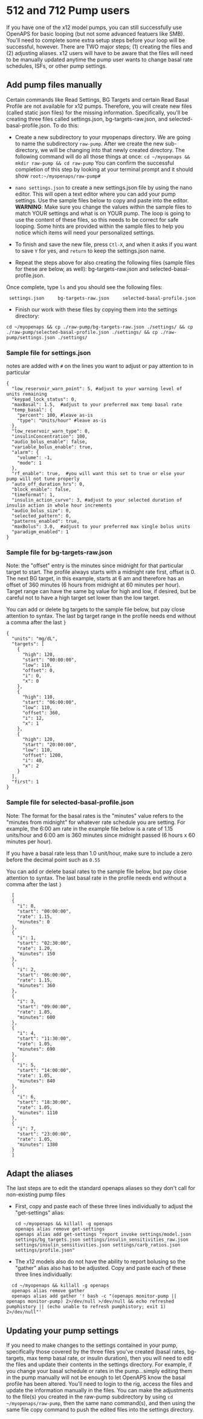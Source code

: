 # 512 and 712 Pump users

If you have one of the x12 model pumps, you can still successfully use OpenAPS for basic looping (but not some advanced featuers like SMB).  You'll need to complete some extra setup steps before your loop will be successful, however. There are TWO major steps; (1) creating the files and (2) adjusting aliases.  x12 users will have to be aware that the files will need to be manually updated anytime the pump user wants to change basal rate schedules, ISFs, or other pump settings.  

## Add pump files manually

Certain commands like Read Settings, BG Targets and certain Read Basal Profile are not available for x12 pumps.  Therefore, you will create new files (called static json files) for the missing information.  Specifically, you'll be creating three files called settings.json, bg-targets-raw.json, and selected-basal-profile.json.  To do this:
  
* Create a new subdirectory to your myopenaps directory.  We are going to name the subdirectory `raw-pump`.  After we create the new sub-directory, we will be changing into that newly created directory.  The following command will do all those things at once: `cd ~/myopenaps && mkdir raw-pump && cd raw-pump`  You can confirm the successful completion of this step by looking at your terminal prompt and it should show `root:~/myopenaps/raw-pump#`

* `nano settings.json` to create a new settings.json file by using the nano editor. This will open a text editor where you can add your pump settings.  Use the sample files below to copy and paste into the editor.  **WARNING**: Make sure you change the values within the sample files to match YOUR settings and what is on YOUR pump. The loop is going to use the content of these files, so this needs to be correct for safe looping.  Some hints are provided within the sample files to help you notice which items will need your personalized settings.

 * To finish and save the new file, press `Ctl-X`, and when it asks if you want to save `Y` for yes, and `return` to keep the settings.json name.
 
 * Repeat the steps above for also creating the following files (sample files for these are below, as well): bg-targets-raw.json and selected-basal-profile.json.
 
Once complete, type `ls` and you should see the following files:

```
 settings.json     bg-targets-raw.json     selected-basal-profile.json
```

* Finish our work with these files by copying them into the settings directory:

`cd ~/myopenaps && cp ./raw-pump/bg-targets-raw.json ./settings/ && cp ./raw-pump/selected-basal-profile.json ./settings/ && cp ./raw-pump/settings.json ./settings/`


### Sample file for settings.json

notes are added with `#` on the lines you want to adjust or pay attention to in particular

```
{
  "low_reservoir_warn_point": 5, #adjust to your warning level of units remaining
  "keypad_lock_status": 0, 
  "maxBasal": 1.5,  #adjust to your preferred max temp basal rate
  "temp_basal": {
    "percent": 100, #leave as-is
    "type": "Units/hour" #leave as-is
  }, 
  "low_reservoir_warn_type": 0, 
  "insulinConcentration": 100, 
  "audio_bolus_enable": false, 
  "variable_bolus_enable": true, 
  "alarm": {
    "volume": -1, 
    "mode": 1
  }, 
  "rf_enable": true,  #you will want this set to true or else your pump will not tune properly 
  "auto_off_duration_hrs": 0, 
  "block_enable": false, 
  "timeformat": 1, 
  "insulin_action_curve": 3, #adjust to your selected duration of insulin action in whole hour increments
  "audio_bolus_size": 0, 
  "selected_pattern": 0, 
  "patterns_enabled": true, 
  "maxBolus": 3.0,  #adjust to your preferred max single bolus units
  "paradigm_enabled": 1
}
```

### Sample file for bg-targets-raw.json

Note: the "offset" entry is the minutes since midnight for that particular target to start.  The profile always starts with a midnight rate first, offset is 0.  The next BG target, in this example, starts at 6 am and therefore has an offset of 360 minutes (6 hours from midnight at 60 minutes per hour).  Target range can have the same bg value for high and low, if desired, but be careful not to have a high target set lower than the low target.

You can add or delete bg targets to the sample file below, but pay close attention to syntax.  The last bg target range in the profile needs end without a comma after the last `}`

```
{
  "units": "mg/dL", 
  "targets": [
    {
      "high": 120, 
      "start": "00:00:00", 
      "low": 110, 
      "offset": 0, 
      "i": 0, 
      "x": 0
    }, 
    {
      "high": 110, 
      "start": "06:00:00", 
      "low": 110, 
      "offset": 360, 
      "i": 12, 
      "x": 1
    }, 
    {
      "high": 120, 
      "start": "20:00:00", 
      "low": 110, 
      "offset": 1200, 
      "i": 40, 
      "x": 2
    }
  ], 
  "first": 1
}
```

### Sample file for selected-basal-profile.json

Note:  The format for the basal rates is the "minutes" value refers to the "minutes from midnight" for whatever rate schedule you are setting.  For example, the 6:00 am rate in the example file below is a rate of 1.15 units/hour and 6:00 am is 360 minutes since midnight passed (6 hours x 60 minutes per hour).  

If you have a basal rate less than 1.0 unit/hour, make sure to include a zero before the decimal point such as `0.55`

You can add or delete basal rates to the sample file below, but pay close attention to syntax.  The last basal rate in the profile needs end without a comma after the last `}`

```
  [
  {
    "i": 0,
    "start": "00:00:00",
    "rate": 1.15,
    "minutes": 0
  },
  {
    "i": 1,
    "start": "02:30:00",
    "rate": 1.20,
    "minutes": 150
  },
  {
    "i": 2,
    "start": "06:00:00",
    "rate": 1.15,
    "minutes": 360
  },
  {
    "i": 3,
    "start": "09:00:00",
    "rate": 1.05,
    "minutes": 600
  },
  {
    "i": 4,
    "start": "11:30:00",
    "rate": 1.05,
    "minutes": 690
  },
  {
    "i": 5,
    "start": "14:00:00",
    "rate": 1.05,
    "minutes": 840
  },
  {
    "i": 6,
    "start": "18:30:00",
    "rate": 1.05,
    "minutes": 1110
  },
  {
    "i": 7,
    "start": "23:00:00",
    "rate": 1.05,
    "minutes": 1380
  }
  ]
```

## Adapt the aliases 

The last steps are to edit the standard openaps aliases so they don't call for non-existing pump files

* First, copy and paste each of these three lines individually to adjust the "get-settings" alias:
  
  ```
  cd ~/myopenaps && killall -g openaps
  openaps alias remove get-settings
  openaps alias add get-settings "report invoke settings/model.json settings/bg_targets.json settings/insulin_sensitivities_raw.json settings/insulin_sensitivities.json settings/carb_ratios.json settings/profile.json"
  ```
  
* The x12 models also do not have the ability to report bolusing so the "gather" alias also has to be adjusted. Copy and paste each of these three lines individually:
```
  cd ~/myopenaps && killall -g openaps
  openaps alias remove gather
  openaps alias add gather '! bash -c "(openaps monitor-pump || openaps monitor-pump) 2>/dev/null >/dev/null && echo refreshed    pumphistory || (echo unable to refresh pumphistory; exit 1) 2>/dev/null"'
```

## Updating your pump settings

If you need to make changes to the settings contained in your pump, specifically those covered by the three files you've created (basal rates, bg-targets, max temp basal rate, or insulin duration), then you will need to edit the files and update their contents in the settings directory.  For example, if you change your basal schedule or rates in the pump...simply editing them in the pump manually will not be enough to let OpenAPS know the basal profile has been altered.  You'll need to login to the rig, access the files and update the information manually in the files.  You can make the adjustments to the file(s) you created in the raw-pump subdirectory by using `cd ~/myopenaps/raw-pump`, then the same nano command(s), and then using the same file copy command to push the edited files into the settings directory.

